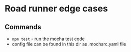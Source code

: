 # Road runner edge cases

## Commands

- `npm test` - run the mocha test code
- config file can be found in this dir as .mocharc.yaml file
